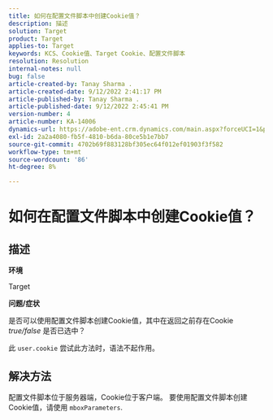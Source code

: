```yaml
---
title: 如何在配置文件脚本中创建Cookie值？
description: 描述
solution: Target
product: Target
applies-to: Target
keywords: KCS、Cookie值、Target Cookie、配置文件脚本
resolution: Resolution
internal-notes: null
bug: false
article-created-by: Tanay Sharma .
article-created-date: 9/12/2022 2:41:17 PM
article-published-by: Tanay Sharma .
article-published-date: 9/12/2022 2:45:41 PM
version-number: 4
article-number: KA-14006
dynamics-url: https://adobe-ent.crm.dynamics.com/main.aspx?forceUCI=1&pagetype=entityrecord&etn=knowledgearticle&id=6c943bef-a832-ed11-9db1-002248086735
exl-id: 2a2a4080-fb5f-4810-b6da-80ce5b1e7bb7
source-git-commit: 4702b69f883128bf305ec64f012ef01903f3f582
workflow-type: tm+mt
source-wordcount: '86'
ht-degree: 8%

---
```


# 如何在配置文件脚本中创建Cookie值？

## 描述


<b>环境</b>

Target



<b>问题/症状</b>

是否可以使用配置文件脚本创建Cookie值，其中在返回之前存在Cookie *true/false* 是否已选中？

此 `user.cookie` 尝试此方法时，语法不起作用。


## 解决方法


配置文件脚本位于服务器端，Cookie位于客户端。 要使用配置文件脚本创建Cookie值，请使用 `mboxParameters`.

